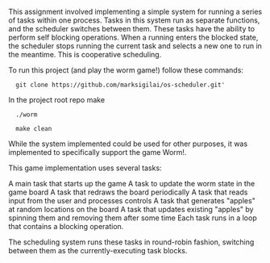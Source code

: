 This assignment involved implementing a simple system for running a series of tasks within one process. Tasks in this system run as separate functions, and the scheduler switches between them. These tasks have the ability to perform self blocking operations. When a running enters the blocked state, the scheduler stops running the current task and selects a new one to run in the meantime. This is cooperative scheduling.

To run this project (and play the worm game!) follow these commands:

      git clone https://github.com/marksigilai/os-scheduler.git'
      
In the project root repo
      make 
      
      ./worm
      
      make clean

While the system implemented could be used for other purposes, it was implemented to specifically support the game Worm!.

This game implementation uses several tasks:

A main task that starts up the game
A task to update the worm state in the game board
A task that redraws the board periodically
A task that reads input from the user and processes controls
A task that generates "apples" at random locations on the board
A task that updates existing "apples" by spinning them and removing them after some time
Each task runs in a loop that contains a blocking operation.

The scheduling system runs these tasks in round-robin fashion, switching between them as the currently-executing task blocks.
